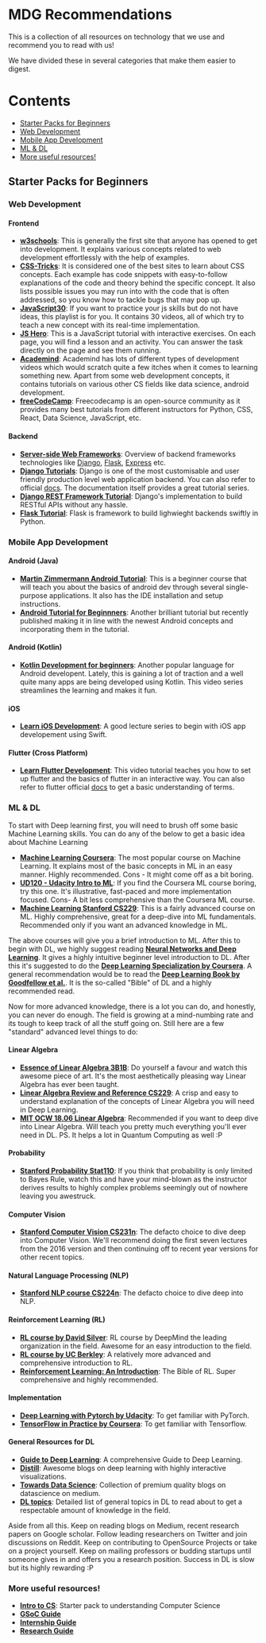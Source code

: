 # MDG Recommendations
This is a collection of all resources on technology that we use and recommend you to read with us!

We have divided these in several categories that make them easier to digest.

# Contents

* [Starter Packs for Beginners](#Starter-Packs-for-Beginners)
* [Web Development](#Web-Development)
* [Mobile App Development](#Mobile-App-Development)
* [ML & DL](#ML-&-DL)
* [More useful resources!](#More-useful-resources!)

## Starter Packs for Beginners
### Web Development
#### <b>Frontend</b>
- **[w3schools](https://www.w3schools.com/)**: This is generally the first site that anyone has opened to get into development. It explains various concepts related to web development effortlessly with the help of examples.
- **[CSS-Tricks](https://css-tricks.com/)**: It is considered one of the best sites to learn about CSS concepts. Each example has code snippets with easy-to-follow explanations of the code and theory behind the specific concept. It also lists possible issues you may run into with the code that is often addressed, so you know how to tackle bugs that may pop up.
- **[JavaScript30](https://www.youtube.com/playlist?list=PLu8EoSxDXHP6CGK4YVJhL_VWetA865GOH)**: If you want to practice your js skills but do not have ideas, this playlist is for you. It contains 30 videos, all of which try to teach a new concept with its real-time implementation.
- **[JS Hero](https://www.jshero.net/en/home.html)**: This is a JavaScript tutorial with interactive exercises. On each page, you will find a lesson and an activity. You can answer the task directly on the page and see them running.
- **[Academind](https://www.youtube.com/channel/UCSJbGtTlrDami-tDGPUV9-w)**: Academind has lots of different types of development videos which would scratch quite a few itches when it comes to learning something new. Apart from some web development concepts, it contains tutorials on various other CS fields like data science, android development.
- **[freeCodeCamp](https://www.youtube.com/c/Freecodecamp)**: Freecodecamp is an open-source community as it provides many best tutorials from different instructors for Python, CSS, React, Data Science, JavaScript, etc.
#### <b>Backend</b>
- **[Server-side Web Frameworks](https://developer.mozilla.org/en-US/docs/Learn/Server-side/First_steps/Web_frameworks)**: Overview of backend frameworks technologies like [Django](https://www.djangoproject.com/), [Flask](http://flask.pocoo.org/), [Express](https://expressjs.com/) etc. 
- **[Django Tutorials](https://tutorial.djangogirls.org/en/)**: Django is one of the most customisable and user friendly production level web application backend. You can also refer to official [docs](https://docs.djangoproject.com/). The documentation itself provides a great tutorial series. 
- **[Django REST Framework Tutorial](https://www.django-rest-framework.org/tutorial/quickstart/)**: Django's implementation to build RESTful APIs without any hassle.
- **[Flask Tutorial](https://flask.palletsprojects.com/en/2.0.x/tutorial/index.html)**: Flask is framework to build lighwieght backends swiftly in Python.

### Mobile App Development
#### <b>Android (Java)</b>
- **[Martin Zimmermann Android Tutorial](https://www.youtube.com/playlist?list=PLwDZ5yiByAzy0-8xgJnSfo5MV937SZ4X4)**: This is a beginner course that will teach you about the basics of android dev through several single-purpose applications. It also has the IDE installation and setup instructions.
- **[Android Tutorial for Beginnners](https://www.youtube.com/playlist?list=PLS1QulWo1RIbb1cYyzZpLFCKvdYV_yJ-E)**: Another brilliant tutorial but recently published making it in line with the newest Android concepts and incorporating them in the tutorial.
#### <b>Android (Kotlin)</b>
- **[Kotlin Development for beginners](https://www.youtube.com/watch?v=e7WIPwRd2s8&list=PLlxmoA0rQ-Lw5k_QCqVl3rsoJOnb_00UV)**: Another popular language for Android developent. Lately, this is gaining a lot of traction and a well quite many apps are being developed using Kotlin. This video series streamlines the learning and makes it fun.
#### <b>iOS</b>
- **[Learn iOS Development](https://www.youtube.com/watch?v=xVPGQEHok74&list=PLpZBns8dFbgx0gr68lf-un9EjdmywTu4_)**: A good lecture series to begin with iOS app developement using Swift.
#### <b>Flutter (Cross Platform)</b>
- **[Learn Flutter Development](https://www.youtube.com/watch?v=GLSG_Wh_YWc)**: This video tutorial teaches you how to set up flutter and the basics of flutter in an interactive way. You can also refer to flutter official [docs](https://flutter.dev/docs/) to get a basic understanding of terms.

### ML & DL
To start with Deep learning first, you will need to brush off some basic Machine Learning skills. You can do any of the below to get a basic idea about Machine Learning  
- **[Machine Learning Coursera](https://www.coursera.org/learn/machine-learning)**: The most popular course on Machine Learning. It explains most of the basic concepts in ML in an easy manner. Highly recommended. Cons - It might come off as a bit boring.
- **[UD120 - Udacity Intro to ML](https://www.udacity.com/course/intro-to-machine-learning--ud120)**: If you find the Coursera ML course boring, try this one. It's illustrative, fast-paced and more implementation focused. Cons- A bit less comprehensive than the Coursera ML course.    
- **[Machine Learning Stanford CS229](https://www.youtube.com/watch?v=jGwO_UgTS7I&list=PLoROMvodv4rMiGQp3WXShtMGgzqpfVfbU)**: This is a fairly advanced course on ML. Highly comprehensive, great for a deep-dive into ML fundamentals. Recommended only if you want an advanced knowledge in ML.  

The above courses will give you a brief introduction to ML. After this to begin with DL, we highly suggest reading **[Neural Networks and Deep Learning](http://neuralnetworksanddeeplearning.com/)**. It gives a highly intuitive beginner level introduction to DL. After this it's suggested to do the **[Deep Learning Specialization by Coursera](https://www.coursera.org/specializations/deep-learning)**. A general recommendation would be to read the **[Deep Learning Book by Goodfellow et al.](https://www.deeplearningbook.org/)**. It is the so-called "Bible" of DL and a highly recommended read.  

Now for more advanced knowledge, there is a lot you can do, and honestly, you can never do enough. The field is growing at a mind-numbing rate and its tough to keep track of all the stuff going on. Still here are a few "standard" advanced level things to do: 
 #### Linear Algebra  
 - **[Essence of Linear Algebra 3B1B](https://www.youtube.com/playlist?list=PLZHQObOWTQDPD3MizzM2xVFitgF8hE_ab)**: Do yourself a favour and watch this awesome piece of art. It's the most aesthetically pleasing way Linear Algebra has ever been taught. 
 - **[Linear Algebra Review and Reference CS229](http://cs229.stanford.edu/section/cs229-linalg.pdf)**: A crisp and easy to understand explanation of the concepts of Linear Algebra you will need in Deep Learning.
 - **[MIT OCW 18.06 Linear Algebra](https://ocw.mit.edu/courses/mathematics/18-06-linear-algebra-spring-2010/video-lectures/)**: Recommended if you want to deep dive into Linear Algebra. Will teach you pretty much everything you'll ever need in DL. PS. It helps a lot in Quantum Computing as well :P  

#### Probability  
- **[Stanford Probability Stat110](https://projects.iq.harvard.edu/stat110/home)**: If you think that probability is only limited to Bayes Rule, watch this and have your mind-blown as the instructor derives results to highly complex problems seemingly out of nowhere leaving you awestruck.  

#### Computer Vision 
- **[Stanford Computer Vision CS231n](https://www.youtube.com/playlist?list=PLkt2uSq6rBVctENoVBg1TpCC7OQi31AlC)**: The defacto choice to dive deep into Computer Vision. We'll recommend doing the first seven lectures from the 2016 version and then continuing off to recent year versions for other recent topics.  
  
#### Natural Language Processing (NLP)  
- **[Stanford NLP course CS224n](http://web.stanford.edu/class/cs224n/)**: The defacto choice to dive deep into NLP.  

#### Reinforcement Learning (RL)  
- **[RL course by David Silver](https://www.youtube.com/watch?v=2pWv7GOvuf0&list=PLqYmG7hTraZDM-OYHWgPebj2MfCFzFObQ)**: RL course by DeepMind the leading organization in the field. Awesome for an easy introduction to the field. 
- **[RL course by UC Berkley](http://rail.eecs.berkeley.edu/deeprlcourse/)**: A relatively more advanced and comprehensive introduction to RL. 
- **[Reinforcement Learning: An Introduction](http://incompleteideas.net/book/the-book-2nd.html)**: The Bible of RL. Super comprehensive and highly recommended.  
  
#### Implementation 
- **[Deep Learning with Pytorch by Udacity](https://classroom.udacity.com/courses/ud188)**: To get familiar with PyTorch. 
-  **[TensorFlow in Practice by Coursera](https://www.coursera.org/specializations/tensorflow-in-practice?utm_source=deeplearningai&utm_medium=institutions&utm_campaign=WebsiteCoursesTFSTopButton)**: To get familiar with Tensorflow.  

#### General Resources for DL 
- **[Guide to Deep Learning](https://medium.com/vlgiitr/guide-to-deep-learning-585bfcad0b43)**: A comprehensive Guide to Deep Learning. 
- **[Distill](https://distill.pub/)**: Awesome blogs on deep learning with highly interactive visualizations.
- **[Towards Data Science](https://towardsdatascience.com/)**: Collection of premium quality blogs on datascience on medium.
- **[DL topics](https://github.com/vlgiitr/DL_Topics)**: Detailed list of general topics in DL to read about to get a respectable amount of knowledge in the field.

Aside from all this. Keep on reading blogs on Medium, recent research papers on Google scholar. Follow leading researchers on Twitter and join discussions on Reddit. Keep on contributing to OpenSource Projects or take on a project yourself. Keep on mailing professors or budding startups until someone gives in and offers you a research position. Success in DL is slow but its highly rewarding :P

### More useful resources!
- **[Intro to CS](https://github.com/periperidip/exploring/blob/master/guide.md)**: Starter pack to understanding Computer Science
- **[GSoC Guide](https://github.com/periperidip/exploring/tree/master/GSoC)**
- **[Internship Guide](https://github.com/periperidip/exploring/blob/master/intern/get-an-intern.md)**
- **[Research Guide](https://github.com/periperidip/exploring/tree/master/research)**
